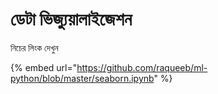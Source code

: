 # ডেটা ভিজ্যুয়ালাইজেশন

নিচের লিংক দেখুন 

{% embed url="https://github.com/raqueeb/ml-python/blob/master/seaborn.ipynb" %}




